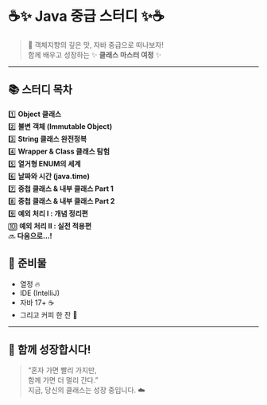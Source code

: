 # ☕️✨ Java 중급 스터디 ✨☕️  
> 🚀 객체지향의 깊은 맛, 자바 중급으로 떠나보자!  
> 함께 배우고 성장하는 ✨ **클래스 마스터 여정** ✨

---

## 📚 스터디 목차

1️⃣ **Object 클래스**  
2️⃣ **불변 객체 (Immutable Object)**  
3️⃣ **String 클래스 완전정복**  
4️⃣ **Wrapper & Class 클래스 탐험**  
5️⃣ **열거형 ENUM의 세계**  
6️⃣ **날짜와 시간 (java.time)**  
7️⃣ **중첩 클래스 & 내부 클래스 Part 1**  
8️⃣ **중첩 클래스 & 내부 클래스 Part 2**  
9️⃣ **예외 처리 I : 개념 정리편**  
🔟 **예외 처리 II : 실전 적용편**  
🔜 **다음으로...!**

## 💪 준비물  
- 열정 🔥  
- IDE (IntelliJ)  
- 자바 17+ ☕  
- 그리고 커피 한 잔 🧃

---

## 🌟 함께 성장합시다!

> “혼자 가면 빨리 가지만,  
> 함께 가면 더 멀리 간다.”  
> 지금, 당신의 클래스는 성장 중입니다. ☁️


